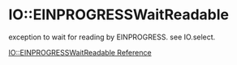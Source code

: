 # IO::EINPROGRESSWaitReadable

exception to wait for reading by EINPROGRESS. see IO.select.


[IO::EINPROGRESSWaitReadable Reference](https://ruby-doc.org/core-2.6/IO/EINPROGRESSWaitReadable.html)
